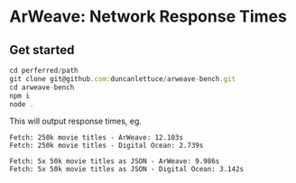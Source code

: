 # ArWeave: Network Response Times

## Get started

``` js
cd perferred/path
git clone git@github.com:duncanlettuce/arweave-bench.git
cd arweave-bench
npm i
node .
```

This will output response times, eg.

```
Fetch: 250k movie titles - ArWeave: 12.103s
Fetch: 250k movie titles - Digital Ocean: 2.739s

Fetch: 5x 50k movie titles as JSON - ArWeave: 9.986s
Fetch: 5x 50k movie titles as JSON - Digital Ocean: 3.142s
```